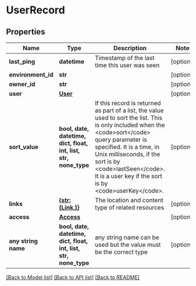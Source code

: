 # UserRecord


## Properties
Name | Type | Description | Notes
------------ | ------------- | ------------- | -------------
**last_ping** | **datetime** | Timestamp of the last time this user was seen | [optional] 
**environment_id** | **str** |  | [optional] 
**owner_id** | **str** |  | [optional] 
**user** | [**User**](User.md) |  | [optional] 
**sort_value** | **bool, date, datetime, dict, float, int, list, str, none_type** | If this record is returned as part of a list, the value used to sort the list. This is only included when the &lt;code&gt;sort&lt;/code&gt; query parameter is specified. It is a time, in Unix milliseconds, if the sort is by &lt;code&gt;lastSeen&lt;/code&gt;. It is a user key if the sort is by &lt;code&gt;userKey&lt;/code&gt;. | [optional] 
**links** | [**{str: (Link,)}**](Link.md) | The location and content type of related resources | [optional] 
**access** | [**Access**](Access.md) |  | [optional] 
**any string name** | **bool, date, datetime, dict, float, int, list, str, none_type** | any string name can be used but the value must be the correct type | [optional]

[[Back to Model list]](../README.md#documentation-for-models) [[Back to API list]](../README.md#documentation-for-api-endpoints) [[Back to README]](../README.md)


